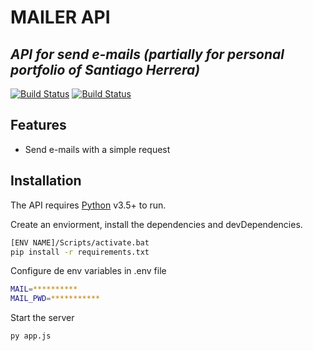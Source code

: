 # MAILER API
## _API for send e-mails (partially for personal portfolio of Santiago Herrera)_

[![Build Status](https://img.shields.io/badge/flask-v1.1.1-blue)]()
[![Build Status](https://img.shields.io/badge/python-3.5%20%7C%203.6%20%7C%203.7-blue)]()


## Features

- Send e-mails with a simple request


## Installation

The API requires [Python](https://www.python.org/) v3.5+ to run.

Create an enviorment, install the dependencies and devDependencies.

```sh
[ENV NAME]/Scripts/activate.bat
pip install -r requirements.txt
```

Configure de env variables in .env file
```sh
MAIL=**********
MAIL_PWD=***********
```

Start the server
```sh
py app.js
```
